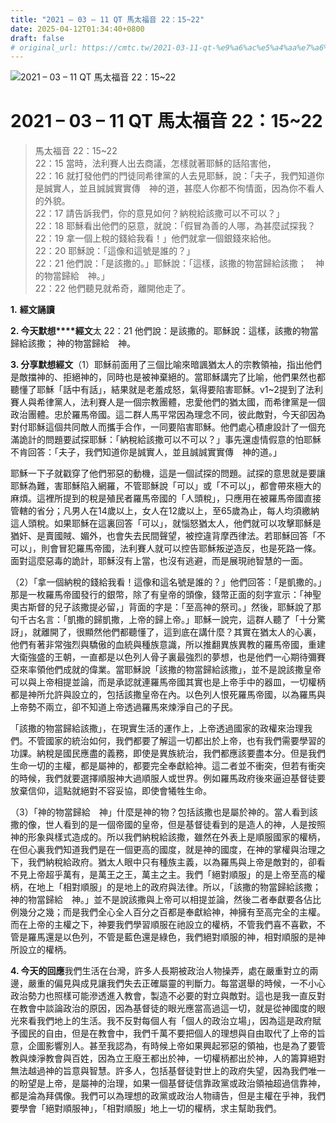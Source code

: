 ```yaml
---
title: "2021 – 03 – 11 QT 馬太福音 22：15~22"
date: 2025-04-12T01:34:40+0800
draft: false
# original_url: https://cmtc.tw/2021-03-11-qt-%e9%a6%ac%e5%a4%aa%e7%a6%8f%e9%9f%b3-22%ef%bc%9a1522
---
```


![2021 – 03 – 11 QT 馬太福音 22：15~22](/images/qt.jpg   "2021 – 03 – 11 QT 馬太福音 22：15~22")

# 2021 – 03 – 11 QT 馬太福音 22：15~22

> 馬太福音 22：15~22  
> 22：15 當時，法利賽人出去商議，怎樣就著耶穌的話陷害他，  
> 22：16 就打發他們的門徒同希律黨的人去見耶穌，說：「夫子，我們知道你是誠實人，並且誠誠實實傳　神的道，甚麼人你都不徇情面，因為你不看人的外貌。  
> 22：17 請告訴我們，你的意見如何？納稅給該撒可以不可以？」  
> 22：18 耶穌看出他們的惡意，就說：「假冒為善的人哪，為甚麼試探我？  
> 22：19 拿一個上稅的錢給我看！」他們就拿一個銀錢來給他。  
> 22：20 耶穌說：「這像和這號是誰的？」  
> 22：21 他們說：「是該撒的。」耶穌說：「這樣，該撒的物當歸給該撒；　神的物當歸給　神。」  
> 22：22 他們聽見就希奇，離開他走了。

**1.** **經文誦讀**

**2. 今天默想****經文**太 22：21 他們說：是該撒的。耶穌說：這樣，該撒的物當歸給該撒； 神的物當歸給　神。

**3. 分享默想經文**（1）耶穌前面用了三個比喻來暗諷猶太人的宗教領袖，指出他們是敵擋神的、拒絕神的，同時也是被神棄絕的。當耶穌講完了比喻，他們果然也都聽懂了耶穌「話中有話」，結果就是老羞成怒，氣得要陷害耶穌。v1~2提到了法利賽人與希律黨人，法利賽人是一個宗教團體，忠愛他們的猶太國，而希律黨是一個政治團體。忠於羅馬帝國。這二群人馬平常因為理念不同，彼此敵對，今天卻因為對付耶穌這個共同敵人而攜手合作，一同要陷害耶穌。他們處心積慮設計了一個充滿詭計的問題要試探耶穌：「納稅給該撒可以不可以？」事先還虛情假意的怕耶穌不肯回答：「夫子，我們知道你是誠實人，並且誠誠實實傳　神的道。」

耶穌一下子就戳穿了他們邪惡的動機，這是一個試探的問題。試探的意思就是要讓耶穌為難，害耶穌陷入網羅，不管耶穌說「可以」或「不可以」，都會帶來極大的麻煩。這裡所提到的稅是殖民者羅馬帝國的「人頭稅」，只應用在被羅馬帝國直接管轄的省分；凡男人在14歲以上，女人在12歲以上，至65歲為止，每人均須繳納這人頭稅。如果耶穌在這裏回答「可以」，就惱怒猶太人，他們就可以攻擊耶穌是猶奸、是賣國賊、媚外，也會失去民間聲望，被控違背摩西律法。若耶穌回答「不可以」，則會冒犯羅馬帝國，法利賽人就可以控告耶穌叛逆造反，也是死路一條。面對這麼惡毒的詭計，耶穌沒有上當，也沒有逃避，而是展現祂智慧的一面。

（2）「拿一個納稅的錢給我看！這像和這名號是誰的？」他們回答：「是凱撒的。」那是一枚羅馬帝國發行的銀幣，除了有皇帝的頭像，錢幣正面的刻字宣示：「神聖奧古斯督的兒子該撒提必留，」背面的字是：「至高神的祭司。」然後，耶穌說了那句千古名言：「凱撒的歸凱撒，上帝的歸上帝。」耶穌一說完，這群人聽了「十分驚訝」，就離開了，很顯然他們都聽懂了，這到底在講什麼？其實在猶太人的心裏，他們有著非常強烈與驕傲的血統與種族意識，所以推翻異族異教的羅馬帝國，重建大衛強盛的王朝，一直都是以色列人骨子裏最強烈的夢想，也是他們一心期待彌賽亞來率領他們成就的偉業。當耶穌說「該撒的物當歸給該撒」，並不是說該撒皇帝可以與上帝相提並論，而是承認就連羅馬帝國其實也是上帝手中的器皿，一切權柄都是神所允許與設立的，包括該撒皇帝在內。以色列人恨死羅馬帝國，以為羅馬與上帝勢不兩立，卻不知道上帝透過羅馬來煉淨自己的子民。

「該撒的物當歸給該撒」，在現實生活的運作上，上帝透過國家的政權來治理我們。不管國家的統治如何，我們都要了解這一切都出於上帝，也有我們需要學習的功課。納稅是國民應盡的義務，即使是異族統治，我們都應該要盡本分。但是我們生命一切的主權，都是屬神的，都要完全奉獻給神。這二者並不衝突，但若有衝突的時候，我們就要選擇順服神大過順服人或世界。例如羅馬政府後來逼迫基督徒要放棄信仰，這點就絕對不容妥協，即使會犧牲生命。

（3）「神的物當歸給　神」什麼是神的物？包括該撒也是屬於神的。當人看到該撒的像，世人看到的是一個帝國的皇帝，但是基督徒看到的是造人的神，人是按照神的形象與樣式造成的。所以我們納稅給該撒，雖然在外表上是順服國家的權柄，在但心裏我們知道我們是在一個更高的國度，就是神的國度，在神的掌權與治理之下，我們納稅給政府。猶太人眼中只有種族主義，以為羅馬與上帝是敵對的，卻看不見上帝超乎萬有，是萬王之王，萬主之主。我們「絕對順服」的是上帝至高的權柄，在地上「相對順服」的是地上的政府與法律。所以，「該撒的物當歸給該撒；　神的物當歸給　神。」並不是說該撒與上帝可以相提並論，然後二者奉獻要各佔比例幾分之幾；而是我們全心全人百分之百都是奉獻給神，神擁有至高完全的主權。而在上帝的主權之下，神要我們學習順服在祂設立的權柄，不管我們喜不喜歡，不管是羅馬還是以色列，不管是藍色還是綠色，我們絕對順服的神，相對順服的是神所設立的權柄。

**4. 今天的回應**我們生活在台灣，許多人長期被政治人物操弄，處在嚴重對立的兩邊，嚴重的偏見與成見讓我們失去正確屬靈的判斷力。每當選舉的時候，一不小心政治勢力也照樣可能滲透進入教會，製造不必要的對立與敵對。這也是我一直反對在教會中談論政治的原因，因為基督徒的眼光應當高過這一切，就是從神國度的眼光來看我們地上的生活。我不反對每個人有「個人的政治立場」，因為這是政府賦予國民的自由，但是在教會中，我們千萬不要把個人的理想與自由取代了上帝的旨意，企圖影響別人。甚至我認為，有時候上帝如果興起邪惡的領袖，也是為了要管教與煉淨教會與百姓，因為立王廢王都出於神，一切權柄都出於神，人的籌算絕對無法越過神的旨意與智慧。許多人，包括基督徒對世上的政府失望，因為我們唯一的盼望是上帝，是屬神的治理，如果一個基督徒信靠政黨或政治領袖超過信靠神，都是淪為拜偶像。我們可以為理想的政黨或政治人物禱告，但是主權在乎神，我們要學會「絕對順服神」，「相對順服」地上一切的權柄，求主幫助我們。